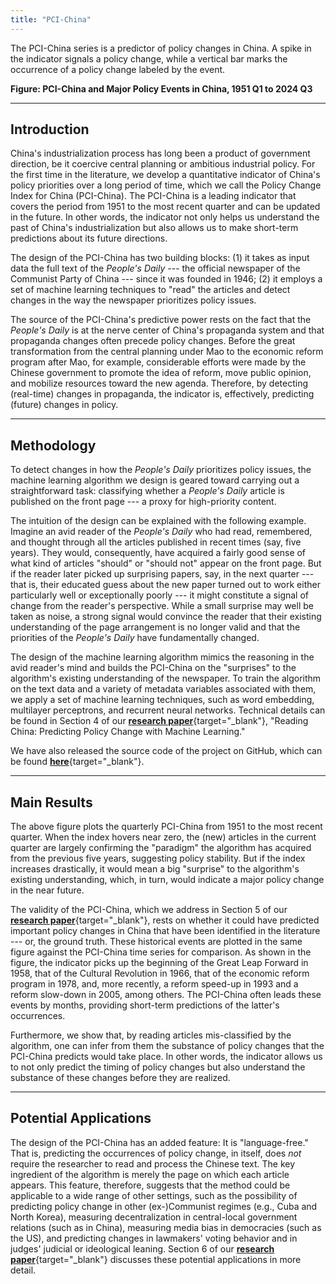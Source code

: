 ```yaml
---
title: "PCI-China"
---
```


The PCI-China series is a predictor of policy changes in China. A spike in the indicator signals a policy change, while a vertical bar marks the occurrence of a policy change labeled by the event.

**Figure: PCI-China and Major Policy Events in China, 1951 Q1 to 2024 Q3**

---

## Introduction

China's industrialization process has long been a product of government direction, be it coercive central planning or ambitious industrial policy. For the first time in the literature, we develop a quantitative indicator of China's policy priorities over a long period of time, which we call the Policy Change Index for China (PCI-China). The PCI-China is a leading indicator that covers the period from 1951 to the most recent quarter and can be updated in the future. In other words, the indicator not only helps us understand the past of China's industrialization but also allows us to make short-term predictions about its future directions.

The design of the PCI-China has two building blocks: (1) it takes as input data the full text of the *People's Daily* --- the official newspaper of the Communist Party of China --- since it was founded in 1946; (2) it employs a set of machine learning techniques to "read" the articles and detect changes in the way the newspaper prioritizes policy issues.

The source of the PCI-China's predictive power rests on the fact that the *People's Daily* is at the nerve center of China's propaganda system and that propaganda changes often precede policy changes. Before the great transformation from the central planning under Mao to the economic reform program after Mao, for example, considerable efforts were made by the Chinese government to promote the idea of reform, move public opinion, and mobilize resources toward the new agenda. Therefore, by detecting (real-time) changes in propaganda, the indicator is, effectively, predicting (future) changes in policy.

---

## Methodology

To detect changes in how the *People's Daily* prioritizes policy issues, the machine learning algorithm we design is geared toward carrying out a straightforward task: classifying whether a *People's Daily* article is published on the front page --- a proxy for high-priority content.

The intuition of the design can be explained with the following example. Imagine an avid reader of the *People's Daily* who had read, remembered, and thought through all the articles published in recent times (say, five years). They would, consequently, have acquired a fairly good sense of what kind of articles "should" or "should not" appear on the front page. But if the reader later picked up surprising papers, say, in the next quarter --- that is, their educated guess about the new paper turned out to work either particularly well or exceptionally poorly --- it might constitute a signal of change from the reader's perspective. While a small surprise may well be taken as noise, a strong signal would convince the reader that their existing understanding of the page arrangement is no longer valid and that the priorities of the *People's Daily* have fundamentally changed.

The design of the machine learning algorithm mimics the reasoning in the avid reader's mind and builds the PCI-China on the "surprises" to the algorithm's existing understanding of the newspaper. To train the algorithm on the text data and a variety of metadata variables associated with them, we apply a set of machine learning techniques, such as word embedding, multilayer perceptrons, and recurrent neural networks. Technical details can be found in Section 4 of our [**research paper**](pdf/Reading_China.pdf){target="_blank"}, "Reading China: Predicting Policy Change with Machine Learning."

We have also released the source code of the project on GitHub, which can be found [**here**](https://github.com/PSLmodels/PCI-China){target="_blank"}.

---

## Main Results

The above figure plots the quarterly PCI-China from 1951 to the most recent quarter. When the index hovers near zero, the (new) articles in the current quarter are largely confirming the "paradigm" the algorithm has acquired from the previous five years, suggesting policy stability. But if the index increases drastically, it would mean a big "surprise" to the algorithm's existing understanding, which, in turn, would indicate a major policy change in the near future.


The validity of the PCI-China, which we address in Section 5 of our [**research paper**](pdf/Reading_China.pdf){target="_blank"}, rests on whether it could have predicted important policy changes in China that have been identified in the literature --- or, the ground truth. These historical events are plotted in the same figure against the PCI-China time series for comparison. As shown in the figure, the indicator picks up the beginning of the Great Leap Forward in 1958, that of the Cultural Revolution in 1966, that of the economic reform program in 1978, and, more recently, a reform speed-up in 1993 and a reform slow-down in 2005, among others. The PCI-China often leads these events by months, providing short-term predictions of the latter's occurrences.

Furthermore, we show that, by reading articles mis-classified by the algorithm, one can infer from them the substance of policy changes that the PCI-China predicts would take place. In other words, the indicator allows us to not only predict the timing of policy changes but also understand the substance of these changes before they are realized.

---

## Potential Applications

The design of the PCI-China has an added feature: It is "language-free." That is, predicting the occurrences of policy change, in itself, does *not* require the researcher to read and process the Chinese text. The key ingredient of the algorithm is merely the page on which each article appears. This feature, therefore, suggests that the method could be applicable to a wide range of other settings, such as the possibility of predicting policy change in other (ex-)Communist regimes (e.g., Cuba and North Korea), measuring decentralization in central-local government relations (such as in China), measuring media bias in democracies (such as the US), and predicting changes in lawmakers' voting behavior and in judges' judicial or ideological leaning. Section 6 of our [**research paper**](pdf/Reading_China.pdf){target="_blank"} discusses these potential applications in more detail.